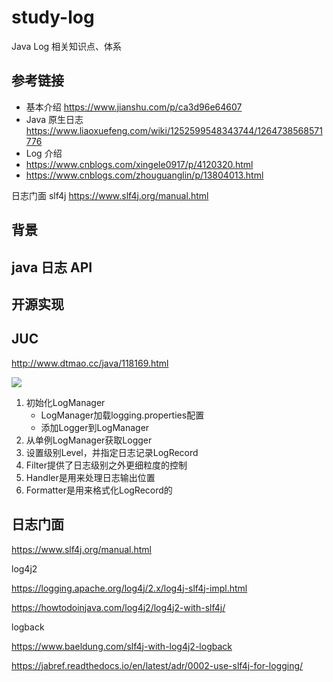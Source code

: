 # study-log #
Java Log 相关知识点、体系




## 参考链接 ##

- 基本介绍 https://www.jianshu.com/p/ca3d96e64607 
- Java 原生日志 https://www.liaoxuefeng.com/wiki/1252599548343744/1264738568571776
- Log 介绍
 - https://www.cnblogs.com/xingele0917/p/4120320.html
 - https://www.cnblogs.com/zhouguanglin/p/13804013.html


日志门面 slf4j  https://www.slf4j.org/manual.html



## 背景



## java 日志 API

## 开源实现



## JUC

http://www.dtmao.cc/java/118169.html

![](https://img-blog.csdnimg.cn/abe2e4a9d3c846a595bd48147031eaa7.png)



1. 初始化LogManager
   - LogManager加载logging.properties配置
   - 添加Logger到LogManager
2. 从单例LogManager获取Logger
3. 设置级别Level，并指定日志记录LogRecord
4. Filter提供了日志级别之外更细粒度的控制
5. Handler是用来处理日志输出位置
6. Formatter是用来格式化LogRecord的



## 日志门面 

https://www.slf4j.org/manual.html



log4j2 

https://logging.apache.org/log4j/2.x/log4j-slf4j-impl.html

https://howtodoinjava.com/log4j2/log4j2-with-slf4j/


logback 

https://www.baeldung.com/slf4j-with-log4j2-logback

https://jabref.readthedocs.io/en/latest/adr/0002-use-slf4j-for-logging/
